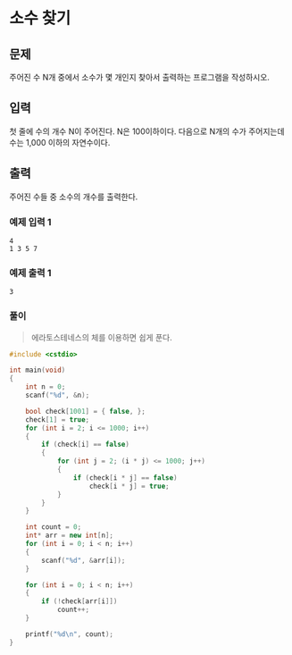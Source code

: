 # 소수 찾기
## 문제
주어진 수 N개 중에서 소수가 몇 개인지 찾아서 출력하는 프로그램을 작성하시오.

## 입력
첫 줄에 수의 개수 N이 주어진다. N은 100이하이다. 다음으로 N개의 수가 주어지는데 수는 1,000 이하의 자연수이다.

## 출력
주어진 수들 중 소수의 개수를 출력한다.

### 예제 입력 1
```
4
1 3 5 7
```

### 예제 출력 1
```
3
```


### 풀이
> 에라토스테네스의 체를 이용하면 쉽게 푼다.

```c++
#include <cstdio>

int main(void)
{
	int n = 0;
	scanf("%d", &n);

	bool check[1001] = { false, };
	check[1] = true;
	for (int i = 2; i <= 1000; i++)
	{
		if (check[i] == false)
		{
			for (int j = 2; (i * j) <= 1000; j++)
			{
				if (check[i * j] == false)
					check[i * j] = true;
			}
		}
	}

	int count = 0;
	int* arr = new int[n];
	for (int i = 0; i < n; i++)
	{
		scanf("%d", &arr[i]);
	}

	for (int i = 0; i < n; i++)
	{
		if (!check[arr[i]])
			count++;
	}

	printf("%d\n", count);
}
```
